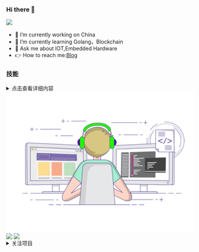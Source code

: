 ### Hi there 👋

![](https://visitor-badge.glitch.me/badge?page_id=zsy-cn.readme)

- 🔭 I’m currently working on China
- 🌱 I’m currently learning Golang，Blockchain
- 💬 Ask me about IOT,Embedded Hardware
- 👉 How to reach me:[Blog](https://zsy-cn.github.io/)

### 技能

<details>
  <summary>点击查看详细内容</summary>
  <p> 语言与工具链 </p>
  <pre><code>
  |   编程语言  |  操作系统  | 工具软件     | 协议     | 技术       | 硬件               |
  | ---------- | -------- | ----------- | ------- | ---------- | ----------------- |
  | C          | macOS    | VS Code     | MQTT    | Git        | MBP16             |
  | Golang     | Ubuntu   | Vim         | gRPC    | Docker     | BOSE QC35         |
  | javascript | Centos   | DBeaver     | LoraWAN | kubernetes | BOOX MAX PRO2     |
  |            | OpenWRT  | Postman     | Serial  | SQL        | Hackrf            |
  |            | TinaV2.5 | Typora      | OPCUA   | Blockchain | N2201SS 天线分析仪  |
  |            |          | Audacity    | HTTP    |            | FREQ6000 频谱分析仪 |
  |            |          | wireshark   | TCP/IP  |            |                   |
  </code></pre>
</details>

<img align="center" src="https://raw.githubusercontent.com/zsy-cn/zsy-cn/main/developer.gif"/> 

<!-- <img align="center" src="https://github-profile-trophy.vercel.app/?username=zsy-cn&theme=onedark&column=4&margin-w=15&margin-h=15" style="max-width:90%;"> -->

<img align="center" src="https://github-readme-stats.vercel.app/api?username=zsy-cn&count_private=true&show_icons=true&include_all_commits=true&theme=tokyonight"/>

<img align="center" src="https://github-readme-stats.vercel.app/api/top-langs/?username=zsy-cn&theme=tokyonight&layout=compact" />

<details>
  <summary>关注项目</summary>
  <pre><code>
<a href="https://github.com/zsy-cn/English">
  <img align="center" src="https://github-readme-stats.vercel.app/api/pin/?username=zsy-cn&repo=English&theme=tokyonight" />
</a>
  </code></pre>
</details>
